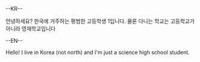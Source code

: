 --KR--

안녕하세요? 한국에 거주하는 평범한 고등학생 1입니다. 물론 다니는 학교는 고등학교가 아니라 영재학교입니다

--EN--

Hello! I live in Korea (not north) and I'm just a science high school student.
